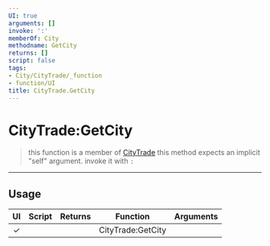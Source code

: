 ```yaml
---
UI: true
arguments: []
invoke: ':'
memberOf: City
methodname: GetCity
returns: []
script: false
tags:
- City/CityTrade/_function
- function/UI
title: CityTrade.GetCity
---
```

# CityTrade:GetCity
> this function is a member of [CityTrade](civ-6/lua/CityTrade.md)
> this method expects an implicit "self" argument. invoke it with `:`
-----
## Usage
|  UI | Script | Returns | Function | Arguments |
|:---:|:------:|-------:|:--------:|:---------|
|✓| ||CityTrade:GetCity||
